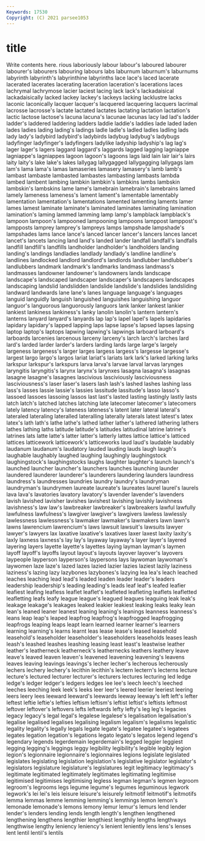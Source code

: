 ```yaml
---
Keywords: 17530
Copyright: (C) 2021 parsee1053
---
```


# title

Write contents here.
rious laboriously labour labour's laboured labourer labourer's labourers
labouring labours labs laburnum laburnum's laburnums labyrinth labyrinth's labyrinthine labyrinths
lace lace's laced lacerate lacerated lacerates lacerating laceration laceration's lacerations
laces lachrymal lachrymose lacier laciest lacing lack lack's lackadaisical lackadaisically
lacked lackey lackey's lackeys lacking lacklustre lacks laconic laconically lacquer
lacquer's lacquered lacquering lacquers lacrimal lacrosse lacrosse's lactate lactated lactates
lactating lactation lactation's lactic lactose lactose's lacuna lacuna's lacunae lacunas
lacy lad lad's ladder ladder's laddered laddering ladders laddie laddie's
laddies lade laded laden lades ladies lading lading's ladings ladle
ladle's ladled ladles ladling lads lady lady's ladybird ladybird's ladybirds
ladybug ladybug's ladybugs ladyfinger ladyfinger's ladyfingers ladylike ladyship ladyship's lag
lag's lager lager's lagers laggard laggard's laggards lagged lagging lagniappe
lagniappe's lagniappes lagoon lagoon's lagoons lags laid lain lair lair's
lairs laity laity's lake lake's lakes lallygag lallygagged lallygagging lallygags
lam lam's lama lama's lamas lamaseries lamasery lamasery's lamb lamb's
lambast lambaste lambasted lambastes lambasting lambasts lambda lambed lambent lambing
lambkin lambkin's lambkins lambs lambskin lambskin's lambskins lame lame's lamebrain
lamebrain's lamebrains lamed lamely lameness lameness's lament lament's lamentable lamentably
lamentation lamentation's lamentations lamented lamenting laments lamer lames lamest laminate
laminate's laminated laminates laminating lamination lamination's laming lammed lamming lamp
lamp's lampblack lampblack's lampoon lampoon's lampooned lampooning lampoons lamppost lamppost's
lampposts lamprey lamprey's lampreys lamps lampshade lampshade's lampshades lams lance
lance's lanced lancer lancer's lancers lances lancet lancet's lancets lancing
land land's landed lander landfall landfall's landfalls landfill landfill's landfills
landholder landholder's landholders landing landing's landings landladies landlady landlady's landline
landline's landlines landlocked landlord landlord's landlords landlubber landlubber's landlubbers landmark
landmark's landmarks landmass landmass's landmasses landowner landowner's landowners lands landscape
landscape's landscaped landscaper landscaper's landscapers landscapes landscaping landslid landslidden landslide
landslide's landslides landsliding landward landwards lane lane's lanes language language's
languages languid languidly languish languished languishes languishing languor languor's languorous
languorously languors lank lanker lankest lankier lankiest lankiness lankiness's lanky
lanolin lanolin's lantern lantern's lanterns lanyard lanyard's lanyards lap lap's
lapel lapel's lapels lapidaries lapidary lapidary's lapped lapping laps lapse
lapse's lapsed lapses lapsing laptop laptop's laptops lapwing lapwing's lapwings
larboard larboard's larboards larcenies larcenous larceny larceny's larch larch's larches
lard lard's larded larder larder's larders larding lards large large's
largely largeness largeness's larger larges largess largess's largesse largesse's largest
largo largo's largos lariat lariat's lariats lark lark's larked larking
larks larkspur larkspur's larkspurs larva larva's larvae larval larvas larynges
laryngitis laryngitis's larynx larynx's larynxes lasagna lasagna's lasagnas lasagne lasagne's
lasagnes lascivious lasciviously lasciviousness lasciviousness's laser laser's lasers lash lash's
lashed lashes lashing lass lass's lasses lassie lassie's lassies lassitude
lassitude's lasso lasso's lassoed lassoes lassoing lassos last last's lasted
lasting lastingly lastly lasts latch latch's latched latches latching late
latecomer latecomer's latecomers lately latency latency's lateness lateness's latent later
lateral lateral's lateraled lateraling lateralled lateralling laterally laterals latest latest's
latex latex's lath lath's lathe lathe's lathed lather lather's lathered
lathering lathers lathes lathing laths latitude latitude's latitudes latitudinal latrine
latrine's latrines lats latte latte's latter latter's latterly lattes lattice
lattice's latticed lattices latticework latticework's latticeworks laud laud's laudable laudably
laudanum laudanum's laudatory lauded lauding lauds laugh laugh's laughable laughably
laughed laughing laughingly laughingstock laughingstock's laughingstocks laughs laughter laughter's launch
launch's launched launcher launcher's launchers launches launching launder laundered launderer
launderer's launderers laundering launders laundress laundress's laundresses laundries laundry laundry's
laundryman laundryman's laundrymen laureate laureate's laureates laurel laurel's laurels lava
lava's lavatories lavatory lavatory's lavender lavender's lavenders lavish lavished lavisher
lavishes lavishest lavishing lavishly lavishness lavishness's law law's lawbreaker lawbreaker's
lawbreakers lawful lawfully lawfulness lawfulness's lawgiver lawgiver's lawgivers lawless lawlessly
lawlessness lawlessness's lawmaker lawmaker's lawmakers lawn lawn's lawns lawrencium lawrencium's
laws lawsuit lawsuit's lawsuits lawyer lawyer's lawyers lax laxative laxative's
laxatives laxer laxest laxity laxity's laxly laxness laxness's lay lay's
layaway layaway's layer layer's layered layering layers layette layette's layettes
laying layman layman's laymen layoff layoff's layoffs layout layout's layouts
layover layover's layovers laypeople layperson layperson's laypersons lays laywoman laywoman's
laywomen laze laze's lazed lazes lazied lazier lazies laziest lazily
laziness laziness's lazing lazy lazybones lazybones's lazying lea lea's leach
leached leaches leaching lead lead's leaded leaden leader leader's leaders
leadership leadership's leading leading's leads leaf leaf's leafed leafier leafiest
leafing leafless leaflet leaflet's leafleted leafleting leaflets leafletted leafletting leafs
leafy league league's leagued leagues leaguing leak leak's leakage leakage's
leakages leaked leakier leakiest leaking leaks leaky lean lean's leaned
leaner leanest leaning leaning's leanings leanness leanness's leans leap leap's
leaped leapfrog leapfrog's leapfrogged leapfrogging leapfrogs leaping leaps leapt learn
learned learner learner's learners learning learning's learns learnt leas lease
lease's leased leasehold leasehold's leaseholder leaseholder's leaseholders leaseholds leases leash
leash's leashed leashes leashing leasing least least's leastwise leather leather's
leatherneck leatherneck's leathernecks leathers leathery leave leave's leaved leaven leaven's
leavened leavening leavening's leavens leaves leaving leavings leavings's lecher lecher's
lecherous lecherously lechers lechery lechery's lecithin lecithin's lectern lectern's lecterns
lecture lecture's lectured lecturer lecturer's lecturers lectures lecturing led ledge
ledge's ledger ledger's ledgers ledges lee lee's leech leech's leeched
leeches leeching leek leek's leeks leer leer's leered leerier leeriest
leering leers leery lees leeward leeward's leewards leeway leeway's left
left's lefter leftest leftie leftie's lefties leftism leftism's leftist leftist's
leftists leftmost leftover leftover's leftovers lefts leftwards lefty lefty's leg
leg's legacies legacy legacy's legal legal's legalese legalese's legalisation legalisation's
legalise legalised legalises legalising legalism legalism's legalisms legalistic legality legality's
legally legals legate legate's legatee legatee's legatees legates legation legation's
legations legato legato's legatos legend legend's legendary legends legerdemain legerdemain's
legged leggier leggiest legging legging's leggings leggy legibility legibility's legible
legibly legion legion's legionnaire legionnaire's legionnaires legions legislate legislated legislates
legislating legislation legislation's legislative legislator legislator's legislators legislature legislature's legislatures
legit legitimacy legitimacy's legitimate legitimated legitimately legitimates legitimating legitimise legitimised
legitimises legitimising legless legman legman's legmen legroom legroom's legrooms legs
legume legume's legumes leguminous legwork legwork's lei lei's leis leisure
leisure's leisurely leitmotif leitmotif's leitmotifs lemma lemmas lemme lemming lemming's
lemmings lemon lemon's lemonade lemonade's lemons lemony lemur lemur's lemurs
lend lender lender's lenders lending lends length length's lengthen lengthened
lengthening lengthens lengthier lengthiest lengthily lengths lengthways lengthwise lengthy leniency
leniency's lenient leniently lens lens's lenses lent lentil lentil's lentils
